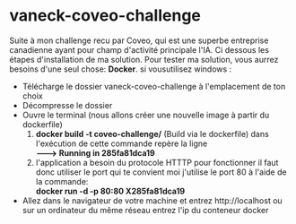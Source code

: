 # vaneck-coveo-challenge

Suite à mon challenge recu par Coveo, qui est une superbe entreprise canadienne ayant pour champ d'activité principale l'IA. Ci dessous les étapes d'installation de ma solution. 
Pour tester ma solution, vous aurrez besoins d'une seul chose: <b>Docker</b>.
si vousutilisez windows :<br/>
<ul>
  <li>Télécharge le dossier vaneck-coveo-challenge à l'emplacement de ton choix </li>
  <li>Décompresse le dossier</li>
  <li>Ouvre le terminal (nous allons créer une nouvelle image à partir du dockerfile)
    <ol>
      <li><b>docker build -t coveo-challenge/</b> (Build via le dockerfile) dans l'exécution de cette commande repère la ligne <br/>  <b> ---> Running in 285fa81dca19</b></li>
        <li>l'application a besoin du protocole HTTTP pour fonctionner il faut donc utiliser le port qui te convient moi j'utilise le port 80 à l'aide de la commande:<br> <b>docker run -d -p 80:80 X285fa81dca19</b></li>
     </ol>  
     
  </li>
  <li>Allez dans le navigateur de votre machine et entrez http://localhost ou sur un ordinateur du même réseau entrez l'ip du conteneur docker </li>
</ul>
